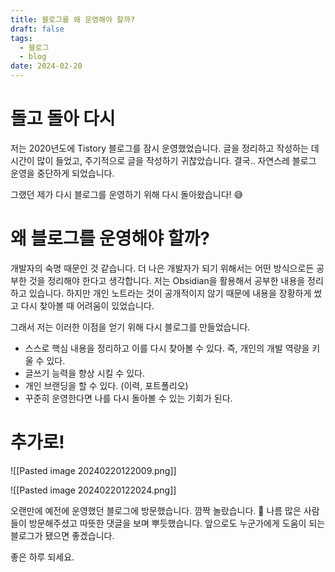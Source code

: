 ```yaml
---
title: 블로그를 왜 운영해야 할까?
draft: false
tags:
  - 블로그
  - blog
date: 2024-02-20
---
```

# 돌고 돌아 다시

저는 2020년도에 Tistory 블로그를 잠시 운영했었습니다. 
글을 정리하고 작성하는 데 시간이 많이 들었고, 주기적으로 글을 작성하기 귀찮았습니다. 결국.. 자연스레 블로그 운영을 중단하게 되었습니다. 

그랬던 제가 다시 블로그를 운영하기 위해 다시 돌아왔습니다! 😅

# 왜 블로그를 운영해야 할까?

개발자의 숙명 때문인 것 같습니다. 더 나은 개발자가 되기 위해서는 어떤 방식으로든 공부한 것을 정리해야 한다고 생각합니다. 저는 Obsidian을 활용해서 공부한 내용을 정리하고 있습니다. 하지만 개인 노트라는 것이 공개적이지 않기 때문에 내용을 장황하게 썼고 다시 찾아볼 때 어려움이 있었습니다. 

그래서 저는 이러한 이점을 얻기 위해 다시 블로그를 만들었습니다.

- 스스로 핵심 내용을 정리하고 이를 다시 찾아볼 수 있다. 즉, 개인의 개발 역량을 키울 수 있다.
- 글쓰기 능력을 향상 시킬 수 있다.
- 개인 브랜딩을 할 수 있다. (이력, 포트폴리오)
- 꾸준히 운영한다면 나를 다시 돌아볼 수 있는 기회가 된다.

# 추가로!

![[Pasted image 20240220122009.png]]

![[Pasted image 20240220122024.png]]

오랜만에 예전에 운영했던 블로그에 방문했습니다. 깜짝 놀랐습니다. 🤩 나름 많은 사람들이 방문해주셨고 따뜻한 댓글을 보며 뿌듯했습니다. 앞으로도 누군가에게 도움이 되는 블로그가 됐으면 좋겠습니다. 

좋은 하루 되세요.